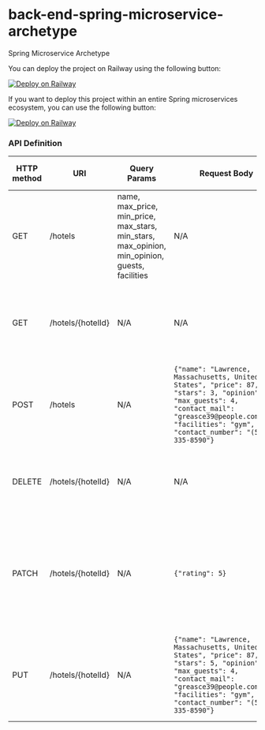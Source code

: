 # back-end-spring-microservice-archetype
Spring Microservice Archetype

You can deploy the project on Railway using the following button:

[![Deploy on Railway](https://railway.app/button.svg)](https://railway.app/template/JvYvDw?referralCode=jesus-unir)


If you want to deploy this project within an entire Spring microservices ecosystem, you can use the following button:

[![Deploy on Railway](https://railway.app/button.svg)](https://railway.app/template/f6CKpT?referralCode=jesus-unir)

### API Definition

| HTTP method | URI                 | Query Params                                                                                    | Request Body                                                                                                                                                                                                       | Response Body                                                                                                                                                                                                                           | Response HTTP Codes                                                                          |
|-------------|---------------------|-------------------------------------------------------------------------------------------------|--------------------------------------------------------------------------------------------------------------------------------------------------------------------------------------------------------------------|-----------------------------------------------------------------------------------------------------------------------------------------------------------------------------------------------------------------------------------------|----------------------------------------------------------------------------------------------|
| GET         | /hotels             | name, max_price, min_price, max_stars, min_stars, max_opinion, min_opinion, guests, facilities  | N/A                                                                                                                                                                                                                | `{"hotels": [{"id": 1, "name": "Lawrence, Massachusetts, United States", "price": 87, "stars": 3, "opinion": 2, "max_guests": 4, "contact_mail": "greasce39@people.com.cn", "facilities": "gym", "contact_number": "(555) 335-8590"}]}` | 200 OK<br/>400 Bad Request<br/>500 Internal Server Error                                     |
| GET         | /hotels/{hotelId}   | N/A                                                                                             | N/A                                                                                                                                                                                                                | `{"id": 1, "name": "Lawrence, Massachusetts, United States", "price": 87, "stars": 3, "opinion": 2, "max_guests": 4, "contact_mail": "greasce39@people.com.cn", "facilities": "gym", "contact_number": "(555) 335-8590"}`               | 200 OK<br/>404 Not Found<br/>500 Internal Server Error                                       |
| POST        | /hotels             | N/A                                                                                             | `{"name": "Lawrence, Massachusetts, United States", "price": 87, "stars": 3, "opinion": 2, "max_guests": 4, "contact_mail": "greasce39@people.com.cn", "facilities": "gym", "contact_number": "(555) 335-8590"}`   | `{"id": 1, "name": "Lawrence, Massachusetts, United States", "price": 87, "stars": 3, "opinion": 2, "max_guests": 4, "contact_mail": "greasce39@people.com.cn", "facilities": "gym", "contact_number": "(555) 335-8590"}`               | 201 Created<br/>400 Bad Request<br/>500 Internal Server Error                                |
| DELETE      | /hotels/{hotelId}   | N/A                                                                                             | N/A                                                                                                                                                                                                                | N/A                                                                                                                                                                                                                                     | 200 OK<br/>404 Not Found<br/>500 Internal Server Error                                       |
| PATCH       | /hotels/{hotelId}   | N/A                                                                                             | `{"rating": 5}`                                                                                                                                                                                                    | `{"id": 1, "name": "Lawrence, Massachusetts, United States", "price": 87, "stars": 5, "opinion": 2, "max_guests": 4, "contact_mail": "greasce39@people.com.cn", "facilities": "gym", "contact_number": "(555) 335-8590"}`               | 200 OK<br/>404 Not Found<br/>400 Bad Request<br/>404 Not Found<br/>500 Internal Server Error |
| PUT           | /hotels/{hotelId}   | N/A                                                                                             | `{"name": "Lawrence, Massachusetts, United States", "price": 87, "stars": 5, "opinion": 7, "max_guests": 4, "contact_mail": "greasce39@people.com.cn", "facilities": "gym", "contact_number": "(555) 335-8590"}`   | `{"id": 1, "name": "Lawrence, Massachusetts, United States", "price": 87, "stars": 5, "opinion": 7, "max_guests": 4, "contact_mail": "greasce39@people.com.cn", "facilities": "gym", "contact_number": "(555) 335-8590"}`               | 200 OK<br/>404 Not Found<br/>400 Bad Request<br/>500 Internal Server Error                   |

